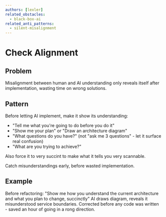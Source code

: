 ```yaml
---
authors: [lexler]
related_obstacles:
  - black-box-ai
related_anti_patterns:
  - silent-misalignment
---
```


# Check Alignment

## Problem
Misalignment between human and AI understanding only reveals itself after implementation, wasting time on wrong solutions.

## Pattern
Before letting AI implement, make it show its understanding:
- "Tell me what you're going to do before you do it"
- "Show me your plan" or "Draw an architecture diagram"
- "What questions do you have?" (not "ask me 3 questions" - let it surface real confusion)
- "What are you trying to achieve?"

Also force it to very succint to make what it tells you very scannable.
 
Catch misunderstandings early, before wasted implementation. 

## Example
Before refactoring: "Show me how you understand the current architecture and what you plan to change, succinctly"
AI draws diagram, reveals it misunderstood service boundaries.
Corrected before any code was written - saved an hour of going in a rong direction.
